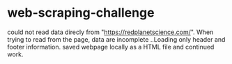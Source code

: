 # web-scraping-challenge
could not read data direcly from "https://redplanetscience.com/". When trying to read from the page, data are incomplete ..Loading only header and footer information.
saved webpage  locally as a HTML file and continued work.
